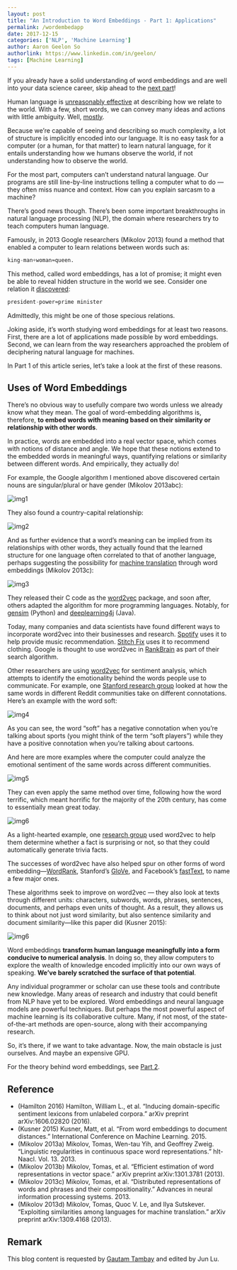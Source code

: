 ```yaml
---
layout: post
title: "An Introduction to Word Embeddings - Part 1: Applications"
permalink: /wordembedapp
date: 2017-12-15
categories: ['NLP', 'Machine Learning']
author: Aaron Geelon So
authorlink: https://www.linkedin.com/in/geelon/
tags: [Machine Learning]
---
```


If you already have a solid understanding of word embeddings and are well into your data science career, skip ahead to the [next part](/wordembedtheory)!

Human language is [unreasonably effective](https://en.wikipedia.org/wiki/The_Unreasonable_Effectiveness_of_Mathematics_in_the_Natural_Sciences) at describing how we relate to the world. With a few, short words, we can convey many ideas and actions with little ambiguity. Well, [mostly](http://mentalfloss.com/article/24445/10-amelia-bedelia-isms).

Because we’re capable of seeing and describing so much complexity, a lot of structure is implicitly encoded into our language. It is no easy task for a computer (or a human, for that matter) to learn natural language, for it entails understanding how we humans observe the world, if not understanding how to observe the world.

For the most part, computers can’t understand natural language. Our programs are still line-by-line instructions telling a computer what to do — they often miss nuance and context. How can you explain sarcasm to a machine? 

There’s good news though. There’s been some important breakthroughs in natural language processing (NLP), the domain where researchers try to teach computers human language.

Famously, in 2013 Google researchers (Mikolov 2013) found a method that enabled a computer to learn relations between words such as:

```python
king-man+woman≈queen.
```

This method, called word embeddings, has a lot of promise; it might even be able to reveal hidden structure in the world we see. Consider one relation it [discovered](http://byterot.blogspot.ch/2015/06/five-crazy-abstractions-my-deep-learning-word2doc-model-just-did-NLP-gensim.html):

```python
president-power≈prime minister
```

Admittedly, this might be one of those specious relations.

Joking aside, it’s worth studying word embeddings for at least two reasons. First, there are a lot of applications made possible by word embeddings. Second, we can learn from the way researchers approached the problem of deciphering natural language for machines. 

In Part 1 of this article series, let’s take a look at the first of these reasons.

## Uses of Word Embeddings

There’s no obvious way to usefully compare two words unless we already know what they mean. The goal of word-embedding algorithms is, therefore, **to embed words with meaning based on their similarity or relationship with other words**. 

In practice, words are embedded into a real vector space, which comes with notions of distance and angle. We hope that these notions extend to the embedded words in meaningful ways, quantifying relations or similarity between different words. And empirically, they actually do!

For example, the Google algorithm I mentioned above discovered certain nouns are singular/plural or have gender (Mikolov 2013abc):

![img1](/assets/blog/wordembedapp/relations-Copy.png)

They also found a country-capital relationship:

![img2](/assets/blog/wordembedapp/country-Copy.png)

And as further evidence that a word’s meaning can be implied from its relationships with other words, they actually found that the learned structure for one language often correlated to that of another language, perhaps suggesting the possibility for [machine translation](https://en.wikipedia.org/wiki/Machine_translation) through word embeddings (Mikolov 2013c):

![img3](/assets/blog/wordembedapp/mt-Copy.png)

They released their C code as the [word2vec](https://code.google.com/archive/p/word2vec/) package, and soon after, others adapted the algorithm for more programming languages. Notably, for [gensim](https://radimrehurek.com/gensim/index.html) (Python) and [deeplearning4j](https://deeplearning4j.org/word2vec) (Java).

Today, many companies and data scientists have found different ways to incorporate word2vec into their businesses and research. [Spotify](https://www.slideshare.net/eshvk/spotifys-music-recommendations-lambda-architecture) uses it to help provide music recommendation. [Stitch Fix](http://multithreaded.stitchfix.com/blog/2015/03/11/word-is-worth-a-thousand-vectors/) uses it to recommend clothing. Google is thought to use word2vec in [RankBrain](https://searchengineland.com/faq-all-about-the-new-google-rankbrain-algorithm-234440) as part of their search algorithm.

Other researchers are using [word2vec](https://niksto.com/rankbrain/) for sentiment analysis, which attempts to identify the emotionality behind the words people use to communicate. For example, one [Stanford research group](https://arxiv.org/pdf/1606.02820.pdf) looked at how the same words in different Reddit communities take on different connotations. Here’s an example with the word soft:

![img4](/assets/blog/wordembedapp/reddit-Copy.png)

As you can see, the word “soft” has a negative connotation when you’re talking about sports (you might think of the term “soft players”) while they have a positive connotation when you’re talking about cartoons.

And here are more examples where the computer could analyze the emotional sentiment of the same words across different communities.

![img5](/assets/blog/wordembedapp/reddit-spectrum-Copy.png)

They can even apply the same method over time, following how the word terrific, which meant horrific for the majority of the 20th century, has come to essentially mean great today.

![img6](/assets/blog/wordembedapp/terrific-Copy.png)

As a light-hearted example, one [research group](http://www.pelleg.org/shared/hp/download/fun-facts-wsdm.pdf) used word2vec to help them determine whether a fact is surprising or not, so that they could automatically generate trivia facts.

The successes of word2vec have also helped spur on other forms of word embedding—[WordRank](https://arxiv.org/pdf/1506.02761.pdf), Stanford’s [GloVe](https://nlp.stanford.edu/projects/glove/), and Facebook’s [fastText](https://research.fb.com/projects/fasttext/), to name a few major ones.

These algorithms seek to improve on word2vec — they also look at texts through different units: characters, subwords, words, phrases, sentences, documents, and perhaps even units of thought. As a result, they allows us to think about not just word similarity, but also sentence similarity and  document similarity—like this paper did (Kusner 2015):

![img6](/assets/blog/wordembedapp/wmd-Copy.png)

Word embeddings **transform human language meaningfully into a form conducive to numerical analysis**. In doing so, they allow computers to explore the wealth of knowledge encoded implicitly into our own ways of speaking. **We’ve barely scratched the surface of that potential**.

Any individual programmer or scholar can use these tools and contribute new knowledge. Many areas of research and industry that could benefit from NLP have yet to be explored. Word embeddings and neural language models are powerful techniques. But perhaps the most powerful aspect of machine learning is its collaborative culture. Many, if not most, of the state-of-the-art methods are open-source, along with their accompanying research.

So, it’s there, if we want to take advantage. Now, the main obstacle is just ourselves. And maybe an expensive GPU.

For the theory behind word embeddings, see [Part 2](/wordembedtheory).


## Reference

- (Hamilton 2016) Hamilton, William L., et al. “Inducing domain-specific sentiment lexicons from unlabeled corpora.” arXiv preprint arXiv:1606.02820 (2016).
- (Kusner 2015) Kusner, Matt, et al. “From word embeddings to document distances.” International Conference on Machine Learning. 2015.
- (Mikolov 2013a) Mikolov, Tomas, Wen-tau Yih, and Geoffrey Zweig. “Linguistic regularities in continuous space word representations.” hlt-Naacl. Vol. 13. 2013.
- (Mikolov 2013b) Mikolov, Tomas, et al. “Efficient estimation of word representations in vector space.” arXiv preprint arXiv:1301.3781 (2013).
- (Mikolov 2013c) Mikolov, Tomas, et al. “Distributed representations of words and phrases and their compositionality.” Advances in neural information processing systems. 2013.
- (Mikolov 2013d) Mikolov, Tomas, Quoc V. Le, and Ilya Sutskever. “Exploiting similarities among languages for machine translation.” arXiv preprint arXiv:1309.4168 (2013).

## Remark

This blog content is requested by [Gautam Tambay](https://www.linkedin.com/in/gautambay/) and edited by Jun Lu.


